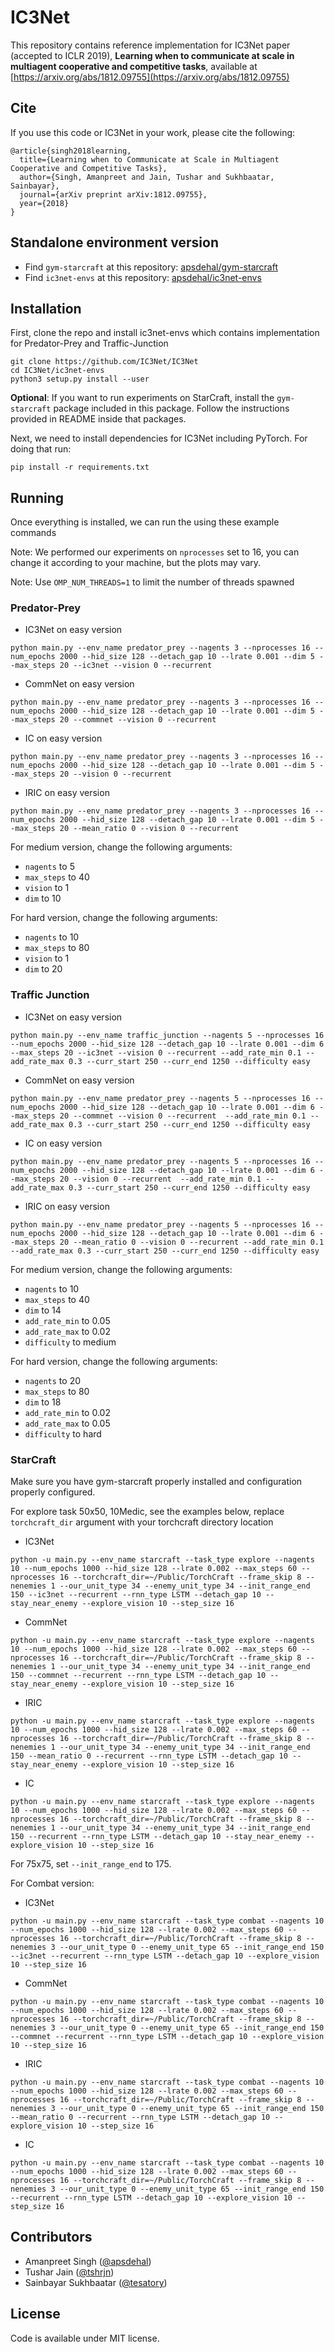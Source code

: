 # IC3Net

This repository contains reference implementation for IC3Net paper (accepted to ICLR 2019), **Learning when to communicate at scale in multiagent cooperative and competitive tasks**, available at [https://arxiv.org/abs/1812.09755](https://arxiv.org/abs/1812.09755)

## Cite

If you use this code or IC3Net in your work, please cite the following:

```
@article{singh2018learning,
  title={Learning when to Communicate at Scale in Multiagent Cooperative and Competitive Tasks},
  author={Singh, Amanpreet and Jain, Tushar and Sukhbaatar, Sainbayar},
  journal={arXiv preprint arXiv:1812.09755},
  year={2018}
}
```

## Standalone environment version

- Find `gym-starcraft` at this repository: [apsdehal/gym-starcraft](https://github.com/apsdehal/gym-starcraft)
- Find `ic3net-envs` at this repository: [apsdehal/ic3net-envs](https://github.com/apsdehal/ic3net-envs)

## Installation

First, clone the repo and install ic3net-envs which contains implementation for Predator-Prey and Traffic-Junction

```
git clone https://github.com/IC3Net/IC3Net
cd IC3Net/ic3net-envs
python3 setup.py install --user 
```

**Optional**: If you want to run experiments on StarCraft, install the `gym-starcraft` package included in this package. Follow the instructions provided in README inside that packages.


Next, we need to install dependencies for IC3Net including PyTorch. For doing that run:

```
pip install -r requirements.txt
```

## Running

Once everything is installed, we can run the using these example commands

Note: We performed our experiments on `nprocesses` set to 16, you can change it according to your machine, but the plots may vary.

Note: Use `OMP_NUM_THREADS=1` to limit the number of threads spawned

### Predator-Prey

- IC3Net on easy version

```
python main.py --env_name predator_prey --nagents 3 --nprocesses 16 --num_epochs 2000 --hid_size 128 --detach_gap 10 --lrate 0.001 --dim 5 --max_steps 20 --ic3net --vision 0 --recurrent
```

- CommNet on easy version

```
python main.py --env_name predator_prey --nagents 3 --nprocesses 16 --num_epochs 2000 --hid_size 128 --detach_gap 10 --lrate 0.001 --dim 5 --max_steps 20 --commnet --vision 0 --recurrent
```

- IC on easy version

```
python main.py --env_name predator_prey --nagents 3 --nprocesses 16 --num_epochs 2000 --hid_size 128 --detach_gap 10 --lrate 0.001 --dim 5 --max_steps 20 --vision 0 --recurrent
```

- IRIC on easy version

```
python main.py --env_name predator_prey --nagents 3 --nprocesses 16 --num_epochs 2000 --hid_size 128 --detach_gap 10 --lrate 0.001 --dim 5 --max_steps 20 --mean_ratio 0 --vision 0 --recurrent
```

For medium version, change the following arguments:
- `nagents` to 5
- `max_steps` to 40
- `vision` to 1
- `dim` to 10


For hard version, change the following arguments:
- `nagents` to 10
- `max_steps` to 80
- `vision` to 1
- `dim` to 20


### Traffic Junction

- IC3Net on easy version

```
python main.py --env_name traffic_junction --nagents 5 --nprocesses 16 --num_epochs 2000 --hid_size 128 --detach_gap 10 --lrate 0.001 --dim 6 --max_steps 20 --ic3net --vision 0 --recurrent --add_rate_min 0.1 --add_rate_max 0.3 --curr_start 250 --curr_end 1250 --difficulty easy
```

- CommNet on easy version

```
python main.py --env_name predator_prey --nagents 5 --nprocesses 16 --num_epochs 2000 --hid_size 128 --detach_gap 10 --lrate 0.001 --dim 6 --max_steps 20 --commnet --vision 0 --recurrent  --add_rate_min 0.1 --add_rate_max 0.3 --curr_start 250 --curr_end 1250 --difficulty easy
```

- IC on easy version

```
python main.py --env_name predator_prey --nagents 5 --nprocesses 16 --num_epochs 2000 --hid_size 128 --detach_gap 10 --lrate 0.001 --dim 6 --max_steps 20 --vision 0 --recurrent  --add_rate_min 0.1 --add_rate_max 0.3 --curr_start 250 --curr_end 1250 --difficulty easy
```

- IRIC on easy version

```
python main.py --env_name predator_prey --nagents 5 --nprocesses 16 --num_epochs 2000 --hid_size 128 --detach_gap 10 --lrate 0.001 --dim 6 --max_steps 20 --mean_ratio 0 --vision 0 --recurrent --add_rate_min 0.1 --add_rate_max 0.3 --curr_start 250 --curr_end 1250 --difficulty easy
```

For medium version, change the following arguments:
- `nagents` to 10
- `max_steps` to 40
- `dim` to 14
- `add_rate_min` to 0.05
- `add_rate_max` to 0.02
- `difficulty` to medium


For hard version, change the following arguments:
- `nagents` to 20
- `max_steps` to 80
- `dim` to 18
- `add_rate_min` to 0.02
- `add_rate_max` to 0.05
- `difficulty` to hard

### StarCraft

Make sure you have gym-starcraft properly installed and configuration properly configured.

For explore task 50x50, 10Medic, see the examples below, replace `torchcraft_dir` argument with your torchcraft directory location

- IC3Net

```
python -u main.py --env_name starcraft --task_type explore --nagents 10 --num_epochs 1000 --hid_size 128 --lrate 0.002 --max_steps 60 --nprocesses 16 --torchcraft_dir=~/Public/TorchCraft --frame_skip 8 --nenemies 1 --our_unit_type 34 --enemy_unit_type 34 --init_range_end 150 --ic3net --recurrent --rnn_type LSTM --detach_gap 10 --stay_near_enemy --explore_vision 10 --step_size 16
```

- CommNet

```
python -u main.py --env_name starcraft --task_type explore --nagents 10 --num_epochs 1000 --hid_size 128 --lrate 0.002 --max_steps 60 --nprocesses 16 --torchcraft_dir=~/Public/TorchCraft --frame_skip 8 --nenemies 1 --our_unit_type 34 --enemy_unit_type 34 --init_range_end 150 --commnet --recurrent --rnn_type LSTM --detach_gap 10 --stay_near_enemy --explore_vision 10 --step_size 16
```

- IRIC
```
python -u main.py --env_name starcraft --task_type explore --nagents 10 --num_epochs 1000 --hid_size 128 --lrate 0.002 --max_steps 60 --nprocesses 16 --torchcraft_dir=~/Public/TorchCraft --frame_skip 8 --nenemies 1 --our_unit_type 34 --enemy_unit_type 34 --init_range_end 150 --mean_ratio 0 --recurrent --rnn_type LSTM --detach_gap 10 --stay_near_enemy --explore_vision 10 --step_size 16
```

- IC
```
python -u main.py --env_name starcraft --task_type explore --nagents 10 --num_epochs 1000 --hid_size 128 --lrate 0.002 --max_steps 60 --nprocesses 16 --torchcraft_dir=~/Public/TorchCraft --frame_skip 8 --nenemies 1 --our_unit_type 34 --enemy_unit_type 34 --init_range_end 150 --recurrent --rnn_type LSTM --detach_gap 10 --stay_near_enemy --explore_vision 10 --step_size 16
```

For 75x75, set `--init_range_end` to 175.

For Combat version:

- IC3Net
```
python -u main.py --env_name starcraft --task_type combat --nagents 10 --num_epochs 1000 --hid_size 128 --lrate 0.002 --max_steps 60 --nprocesses 16 --torchcraft_dir=~/Public/TorchCraft --frame_skip 8 --nenemies 3 --our_unit_type 0 --enemy_unit_type 65 --init_range_end 150 --ic3net --recurrent --rnn_type LSTM --detach_gap 10 --explore_vision 10 --step_size 16
```

- CommNet

```
python -u main.py --env_name starcraft --task_type combat --nagents 10 --num_epochs 1000 --hid_size 128 --lrate 0.002 --max_steps 60 --nprocesses 16 --torchcraft_dir=~/Public/TorchCraft --frame_skip 8 --nenemies 3 --our_unit_type 0 --enemy_unit_type 65 --init_range_end 150 --commnet --recurrent --rnn_type LSTM --detach_gap 10 --explore_vision 10 --step_size 16
```


- IRIC
```
python -u main.py --env_name starcraft --task_type combat --nagents 10 --num_epochs 1000 --hid_size 128 --lrate 0.002 --max_steps 60 --nprocesses 16 --torchcraft_dir=~/Public/TorchCraft --frame_skip 8 --nenemies 3 --our_unit_type 0 --enemy_unit_type 65 --init_range_end 150 --mean_ratio 0 --recurrent --rnn_type LSTM --detach_gap 10 --explore_vision 10 --step_size 16
```

- IC
```
python -u main.py --env_name starcraft --task_type combat --nagents 10 --num_epochs 1000 --hid_size 128 --lrate 0.002 --max_steps 60 --nprocesses 16 --torchcraft_dir=~/Public/TorchCraft --frame_skip 8 --nenemies 3 --our_unit_type 0 --enemy_unit_type 65 --init_range_end 150 --recurrent --rnn_type LSTM --detach_gap 10 --explore_vision 10 --step_size 16
```

## Contributors

- Amanpreet Singh ([@apsdehal](https://github.com/apsdehal))
- Tushar Jain ([@tshrjn](https://github.com/tshrjn))
- Sainbayar Sukhbaatar ([@tesatory](https://github.com/tesatory))

## License

Code is available under MIT license.
